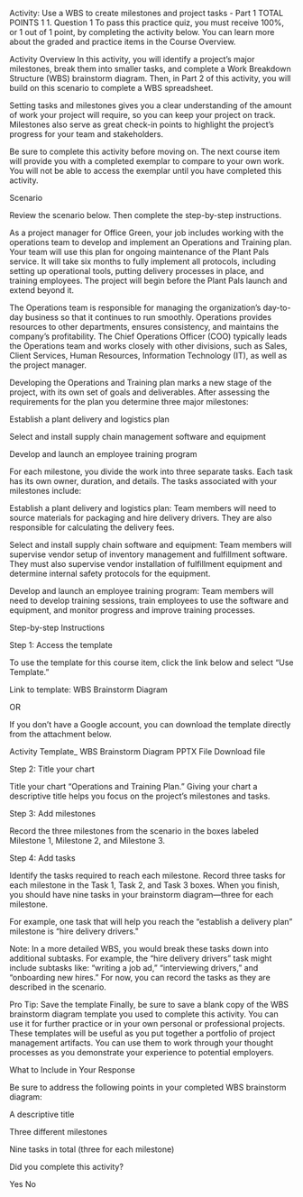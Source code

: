 Activity: Use a WBS to create milestones and project tasks - Part 1
TOTAL POINTS 1
1.
Question 1
To pass this practice quiz, you must receive 100%, or 1 out of 1 point, by completing the activity below. You can learn more about the graded and practice items in the Course Overview.

Activity Overview 
In this activity, you will identify a project’s major milestones, break them into smaller tasks, and complete a Work Breakdown Structure (WBS) brainstorm diagram. Then, in Part 2 of this activity, you will build on this scenario to complete a WBS spreadsheet.

Setting tasks and milestones gives you a clear understanding of the amount of work your project will require, so you can keep your project on track. Milestones also serve as great check-in points to highlight the project’s progress for your team and stakeholders.

Be sure to complete this activity before moving on. The next course item will provide you with a completed exemplar to compare to your own work. You will not be able to access the exemplar until you have completed this activity. 

Scenario

Review the scenario below. Then complete the step-by-step instructions.

As a project manager for Office Green, your job includes working with the operations team to develop and implement an Operations and Training plan. Your team will use this plan for ongoing maintenance of the Plant Pals service. It will take six months to fully implement all protocols, including setting up operational tools, putting delivery processes in place, and training employees. The project will begin before the Plant Pals launch and extend beyond it.

The Operations team is responsible for managing the organization’s day-to-day business so that it continues to run smoothly. Operations provides resources to other departments, ensures consistency, and maintains the company’s profitability. The Chief Operations Officer (COO) typically leads the Operations team and works closely with other divisions, such as Sales, Client Services, Human Resources, Information Technology (IT), as well as the project manager. 

Developing the Operations and Training plan marks a new stage of the project, with its own set of goals and deliverables. After assessing the requirements for the plan you determine three major milestones:

Establish a plant delivery and logistics plan

Select and install supply chain management software and equipment

Develop and launch an employee training program

For each milestone, you divide the work into three separate tasks. Each task has its own owner, duration, and details. The tasks associated with your milestones include: 

Establish a plant delivery and logistics plan: Team members will need to source materials for packaging and hire delivery drivers. They are also responsible for calculating the delivery fees. 

Select and install supply chain software and equipment: Team members will supervise vendor setup of inventory management and fulfillment software. They must also supervise vendor installation of fulfillment equipment and determine internal safety protocols for the equipment.

Develop and launch an employee training program: Team members will need to develop training sessions, train employees to use the software and equipment, and monitor progress and improve training processes.

Step-by-step Instructions

Step 1: Access the template

To use the template for this course item, click the link below and select “Use Template.” 


Link to template: WBS Brainstorm Diagram

OR

If you don’t have a Google account, you can download the template directly from the attachment below.

Activity Template_ WBS Brainstorm Diagram
PPTX File
Download file

Step 2: Title your chart

Title your chart “Operations and Training Plan.” Giving your chart a descriptive title helps you focus on the project’s milestones and tasks.

Step 3: Add milestones

Record the three milestones from the scenario in the boxes labeled Milestone 1, Milestone 2, and Milestone 3. 

Step 4: Add tasks

Identify the tasks required to reach each milestone. Record three tasks for each milestone in the Task 1, Task 2, and Task 3 boxes. When you finish, you should have nine tasks in your brainstorm diagram—three for each milestone.

For example, one task that will help you reach the “establish a delivery plan” milestone is “hire delivery drivers."

Note: In a more detailed WBS, you would break these tasks down into additional subtasks. For example, the “hire delivery drivers” task might include subtasks like: “writing a job ad,” “interviewing drivers,” and “onboarding new hires.” For now, you can record the tasks as they are described in the scenario.

Pro Tip: Save the template
Finally, be sure to save a blank copy of the WBS brainstorm diagram template you used to complete this activity. You can use it for further practice or in your own personal or professional projects. These templates will be useful as you put together a portfolio of project management artifacts. You can use them to work through your thought processes as you demonstrate your experience to potential employers.

What to Include in Your Response

Be sure to address the following points in your completed WBS brainstorm diagram:

A descriptive title

Three different milestones

Nine tasks in total (three for each milestone)

Did you complete this activity?


Y​es
N​o